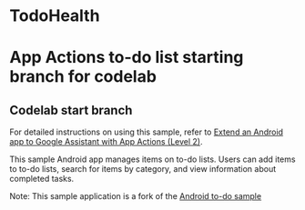 # TodoHealth
# App Actions to-do list starting branch for codelab

## Codelab start branch

For detailed instructions on using this sample, refer to [Extend an Android app to Google Assistant with App Actions (Level 2)](https://codelabs.developers.google.com/codelabs/appactions-2).

This sample Android app manages items on to-do lists. Users can add items to to-do lists, search for items by category, and view information about completed tasks.

Note: This sample application is a fork of the [Android to-do sample](https://github.com/android/architecture-samples)
